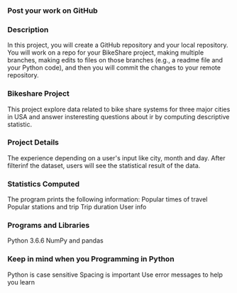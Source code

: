 
### Post your work on GitHub


### Description
In this project, you will create a GitHub repository and your local repository. You will work on a repo for your BikeShare project, making multiple branches, making edits to files on those branches (e.g., a readme file and your Python code), and then you will commit the changes to your remote repository.

### Bikeshare Project
This project explore data related to bike share systems for three major cities in USA and answer insteresting questions about ir by computing descriptive statistic.
### Project Details
The experience depending on a user's input like city, month and day. After filterinf the dataset, users will see the statistical result of the data.

### Statistics Computed
The program prints the following information:
Popular times of travel
Popular stations and trip
Trip duration
User info

### Programs and Libraries
Python 3.6.6
NumPy and pandas

### Keep in mind when you Programming in Python
Python is case sensitive
Spacing is important
Use error messages to help you learn

